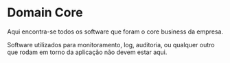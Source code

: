 # Domain Core

Aqui encontra-se todos os software que foram o core business da empresa.

Software utilizados para monitoramento, log, auditoria, ou qualquer outro que rodam em torno da aplicação não devem estar aqui.
